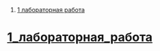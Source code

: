 1. [1 лабораторная работа](#1_лабораторная_работа)

# [1_лабораторная_работа](https://github.com/GorVad/MISIS-NN-ML/blob/master/CNN/CNN_Classification.py)
